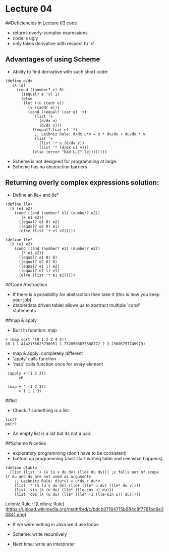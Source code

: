 # Lecture 04

##Deficiencies in Lecture 03 code
* returns overly-complex expressions
* code is ugly
* only takes derivative with respect to 'x'

## Advantages of using Scheme

* Ability to find derivative with such short code: 
```
(define d/dx
   (λ (e)
     (cond ((number? e) 0)
	   ((equal? e 'x) 1)
	   (else
	    (let ((u (cadr e))
		  (v (caddr e)))
	      (cond ((equal? (car e) '+)
		     (list '+
			   (d/dx u)
			   (d/dx v)))
		    ((equal? (car e) '*)
		     ;; Leibniz Rule: d/dx u*v = u * dv/dx + du/dx * v
		     (list '+
			   (list '* u (d/dx v))
			   (list '* (d/dx u) v)))
		    (else (error "bad LLE" le))))))))
 ```

*   Scheme is not designed for programming at large.
*   Scheme has no abstraction barriers

## Returning overly complex expressions solution:
* Define an lle+ and lle*
```
(define lle+
  (λ (e1 e2)
    (cond ((and (number? e1) (number? e2))
	   (+ e1 e2))
	  ((equal? e1 0) e2)
	  ((equal? e2 0) e1)
	  (else (list '+ e1 e2)))))

(define lle*
  (λ (e1 e2)
    (cond ((and (number? e1) (number? e2))
	   (* e1 e2))
	  ((equal? e1 0) 0)
	  ((equal? e2 0) 0)
	  ((equal? e1 1) e2)
	  ((equal? e2 1) e1)
	  (else (list '* e1 e2)))))
```
##Code Abstraction
* If there is a possibility for abstraction then take it (this is how you keep your job)
* dtable(data driven table) allows us to abstract multiple 'cond' statements

##map & apply			
* Built in function: map
```
> (map sqrt '(0 1 2 3 4 5))
(0 1 1.4142135623730951 1.7320508075688772 2 2.23606797749979)
```

* map & apply: completely different
* 'apply' calls function
* 'map' calls function once for every element
```
 (apply +'(1 2 3))
	  >6
	  
 (map + ' (1 2 3))
	  > ( 1 2 3)
```

##list

* Check if something is a list:
```
list? 
pair?
```
* An empty list is  a list but its not a pair.

##Scheme Niceties

* exploratory programming (don't have to be consistent)
* bottom up programming (Just start writing table and see what happens)
```
(define dtable
  (list (list '+ (λ (u v du dv) (lle+ du dv))) ;x falls out of scope if du and dv are not used as arguments
	;; Leibnitz Rule: d(u*v) = u*dv + du*v
	(list '* (λ (u v du dv) (lle+ (lle* u dv) (lle* du v))))
	(list 'sin (λ (u du) (lle* (lle-cos u) du)))
	(list 'cos (λ (u du) (lle* (lle* -1 (lle-sin u)) du)))))
```

Leibniz Rule : ![Leibniz Rule] (https://upload.wikimedia.org/math/b/d/c/bdcb07184715b984c8f7781bc6e30841.png)


* If we were writing in Java we'd use loops
* Scheme: write recursively


* Next time: write an interpreter
